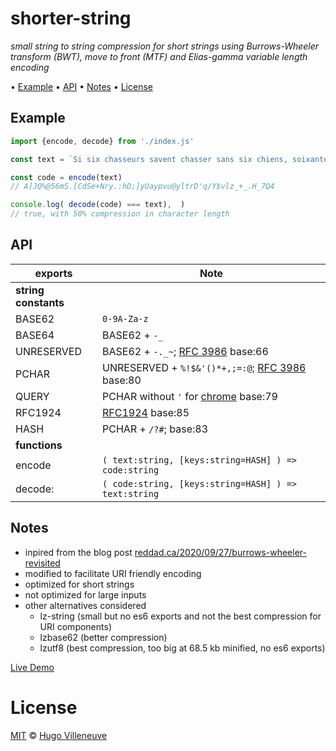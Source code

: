 <!-- markdownlint-disable MD004 MD007 MD010 MD041 MD022 MD024 MD029 MD031 MD032 MD034 MD036 -->
# shorter-string

*small string to string compression for short strings using Burrows-Wheeler transform (BWT), move to front (MTF) and Elias-gamma variable length encoding*

• [Example](#example) • [API](#api) • [Notes](#notes) • [License](#license)

## Example

```javascript
import {encode, decode} from './index.js'

const text = `Si six chasseurs savent chasser sans six chiens, soixante-six chasseurs savent chasser sans soixante-six chiens.`,

const code = encode(text)
// A]JQ%@56mS.[CdSe+Nry.:hD;]yUaypvu@yltrD'q/Y$vlz_+_.H_7Q4

console.log( decode(code) === text),  )
// true, with 50% compression in character length
```

## API

exports            | Note
------------------ | -------------------------------
**string constants**|
BASE62             | `0-9A-Za-z`
BASE64             | BASE62 + `-_`
UNRESERVED         | BASE62 + `-._~`; [RFC 3986](https://tools.ietf.org/html/rfc3986) base:66
PCHAR              | UNRESERVED + `%!$&'()*+,;=:@`; [RFC 3986](https://tools.ietf.org/html/rfc3986) base:80
QUERY              | PCHAR without `'` for [chrome](https://bugs.chromium.org/p/chromium/issues/detail?id=292740) base:79
RFC1924            | [RFC1924](https://datatracker.ietf.org/doc/html/rfc192485) base:85
HASH               | PCHAR + `/?#`; base:83
**functions**      |
encode             | `( text:string, [keys:string=HASH] ) => code:string`
decode:            | `( code:string, [keys:string=HASH] ) => text:string`

## Notes

* inpired from the blog post [reddad.ca/2020/09/27/burrows-wheeler-revisited](https://reddad.ca/2020/09/27/burrows-wheeler-revisited/)
* modified to facilitate URI friendly encoding
* optimized for short strings
* not optimized for large inputs
* other alternatives considered
  * lz-string (small but no es6 exports and not the best compression for URI components)
  * lzbase62 (better compression)
  * lzutf8 (best compression, too big at 68.5 kb minified, no es6 exports)

[Live Demo](<https://schem.ist/bwt/index.html#en/exi_hL?ZiKNQ$_GjNm7p@).PdmyIa1Up%T%(+'K_jiUzi!=LTIkOd,C;>)


# License

[MIT](http://www.opensource.org/licenses/MIT) © [Hugo Villeneuve](https://github.com/hville)
